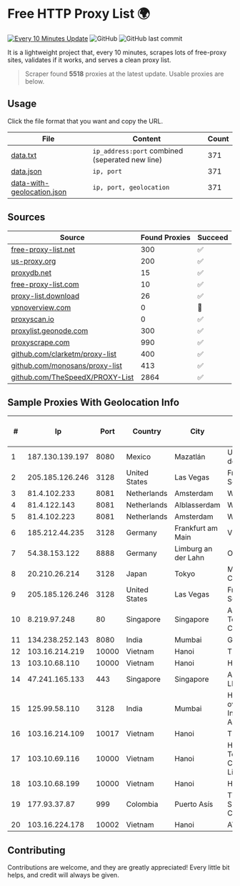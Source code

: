 
# Free HTTP Proxy List 🌍

[![Every 10 Minutes Update](https://github.com/mertguvencli/http-proxy-list/actions/workflows/main.yml/badge.svg?branch=main)](https://github.com/mertguvencli/http-proxy-list/actions/workflows/main.yml)
![GitHub](https://img.shields.io/github/license/mertguvencli/http-proxy-list)
![GitHub last commit](https://img.shields.io/github/last-commit/mertguvencli/http-proxy-list)

It is a lightweight project that, every 10 minutes, scrapes lots of free-proxy sites, validates if it works, and serves a clean proxy list.


> Scraper found **5518** proxies at the latest update. Usable proxies are below.

## Usage

Click the file format that you want and copy the URL.


|File|Content|Count|
|----|-------|-----|
|[data.txt](https://raw.githubusercontent.com/mertguvencli/http-proxy-list/main/proxy-list/data.txt)|`ip_address:port` combined (seperated new line)|371|
|[data.json](https://raw.githubusercontent.com/mertguvencli/http-proxy-list/main/proxy-list/data.json)|`ip, port`|371|
|[data-with-geolocation.json](https://raw.githubusercontent.com/mertguvencli/http-proxy-list/main/proxy-list/data-with-geolocation.json)|`ip, port, geolocation`|371|

## Sources

|Source|Found Proxies|Succeed|
|------|-------------|-------|
|[free-proxy-list.net](https://free-proxy-list.net)|300|✅|
|[us-proxy.org](https://www.us-proxy.org)|200|✅|
|[proxydb.net](http://proxydb.net)|15|✅|
|[free-proxy-list.com](https://free-proxy-list.com/?page=&port=&type%5B%5D=http&type%5B%5D=https&up_time=0&search=Search)|10|✅|
|[proxy-list.download](https://www.proxy-list.download/HTTP)|26|✅|
|[vpnoverview.com](https://vpnoverview.com/privacy/anonymous-browsing/free-proxy-servers)|0|🚫|
|[proxyscan.io](https://www.proxyscan.io)|0|✅|
|[proxylist.geonode.com](https://proxylist.geonode.com/api/proxy-list?limit=300&page=1&sort_by=lastChecked&sort_type=desc&protocols=http,https)|300|✅|
|[proxyscrape.com](https://api.proxyscrape.com/v2/?request=displayproxies&protocol=http&timeout=10000&country=all&ssl=all&anonymity=all)|990|✅|
|[github.com/clarketm/proxy-list](https://raw.githubusercontent.com/clarketm/proxy-list/master/proxy-list-raw.txt)|400|✅|
|[github.com/monosans/proxy-list](https://raw.githubusercontent.com/monosans/proxy-list/main/proxies/http.txt)|413|✅|
|[github.com/TheSpeedX/PROXY-List](https://raw.githubusercontent.com/TheSpeedX/PROXY-List/master/http.txt)|2864|✅|


## Sample Proxies With Geolocation Info

|#|Ip|Port|Country|City|Internet Service Provider|
|-|--|----|-------|----|-------------------------|
|1|187.130.139.197|8080|Mexico|Mazatlán|Uninet S.A. de C.V.|
|2|205.185.126.246|3128|United States|Las Vegas|FranTech Solutions|
|3|81.4.102.233|8081|Netherlands|Amsterdam|WeservIT|
|4|81.4.122.143|8081|Netherlands|Alblasserdam|WeservIT|
|5|81.4.102.223|8081|Netherlands|Amsterdam|WeservIT|
|6|185.212.44.235|3128|Germany|Frankfurt am Main|VPS2day.com|
|7|54.38.153.122|8888|Germany|Limburg an der Lahn|OVH SAS|
|8|20.210.26.214|3128|Japan|Tokyo|Microsoft Corporation|
|9|205.185.126.246|3128|United States|Las Vegas|FranTech Solutions|
|10|8.219.97.248|80|Singapore|Singapore|Alibaba (US) Technology Co., Ltd.|
|11|134.238.252.143|8080|India|Mumbai|Google LLC|
|12|103.16.214.219|10000|Vietnam|Hanoi|TEK|
|13|103.10.68.110|10000|Vietnam|Hanoi|HVC|
|14|47.241.165.133|443|Singapore|Singapore|Alibaba.com LLC|
|15|125.99.58.110|3128|India|Mumbai|Hathway IP over Cable Internet Access|
|16|103.16.214.109|10017|Vietnam|Hanoi|TEK|
|17|103.10.69.116|10000|Vietnam|Hanoi|Httvserver Technology Company Limited|
|18|103.10.68.199|10000|Vietnam|Hanoi|HVC|
|19|177.93.37.87|999|Colombia|Puerto Asís|TV AZTECA SUCURSAL COLOMBIA|
|20|103.16.224.178|10002|Vietnam|Hanoi|ATH|



## Contributing

Contributions are welcome, and they are greatly appreciated! Every
little bit helps, and credit will always be given.

